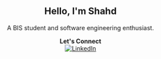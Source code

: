 <h2 align="center">Hello, I'm Shahd</h2>

<p align="center">
  A BIS student and software engineering enthusiast.
</p>

<p align="center">
  <strong>Let's Connect</strong><br>
  <a href="https://www.linkedin.com/in/shahd-gaballah/">
    <img src="https://img.shields.io/badge/LinkedIn-0077B5?style=for-the-badge&logo=linkedin&logoColor=white" alt="LinkedIn">
  </a>
</p>
